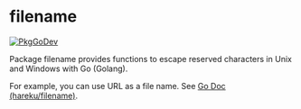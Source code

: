 # filename

[![PkgGoDev](https://pkg.go.dev/badge/github.com/hareku/filename)](https://pkg.go.dev/github.com/hareku/filename)

Package filename provides functions to escape reserved characters in Unix and Windows with Go (Golang).

For example, you can use URL as a file name. See [Go Doc (hareku/filename)](https://pkg.go.dev/github.com/hareku/filename).
